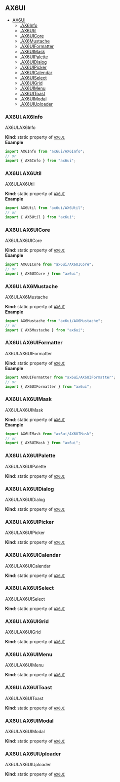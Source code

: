<a name="module_AX6UI"></a>

## AX6UI

* [AX6UI](#module_AX6UI)
    * [.AX6Info](#module_AX6UI.AX6Info)
    * [.AX6Util](#module_AX6UI.AX6Util)
    * [.AX6UICore](#module_AX6UI.AX6UICore)
    * [.AX6Mustache](#module_AX6UI.AX6Mustache)
    * [.AX6UIFormatter](#module_AX6UI.AX6UIFormatter)
    * [.AX6UIMask](#module_AX6UI.AX6UIMask)
    * [.AX6UIPalette](#module_AX6UI.AX6UIPalette)
    * [.AX6UIDialog](#module_AX6UI.AX6UIDialog)
    * [.AX6UIPicker](#module_AX6UI.AX6UIPicker)
    * [.AX6UICalendar](#module_AX6UI.AX6UICalendar)
    * [.AX6UISelect](#module_AX6UI.AX6UISelect)
    * [.AX6UIGrid](#module_AX6UI.AX6UIGrid)
    * [.AX6UIMenu](#module_AX6UI.AX6UIMenu)
    * [.AX6UIToast](#module_AX6UI.AX6UIToast)
    * [.AX6UIModal](#module_AX6UI.AX6UIModal)
    * [.AX6UIUploader](#module_AX6UI.AX6UIUploader)

<a name="module_AX6UI.AX6Info"></a>

### AX6UI.AX6Info
AX6UI.AX6Info

**Kind**: static property of <code>[AX6UI](#module_AX6UI)</code>  
**Example**  
```js
import AX6Info from "ax6ui/AX6Info";
// or
import { AX6Info } from "ax6ui";
```
<a name="module_AX6UI.AX6Util"></a>

### AX6UI.AX6Util
AX6UI.AX6Util

**Kind**: static property of <code>[AX6UI](#module_AX6UI)</code>  
**Example**  
```js
import AX6Util from "ax6ui/AX6Util";
// or
import { AX6Util } from "ax6ui";
```
<a name="module_AX6UI.AX6UICore"></a>

### AX6UI.AX6UICore
AX6UI.AX6UICore

**Kind**: static property of <code>[AX6UI](#module_AX6UI)</code>  
**Example**  
```js
import AX6UICore from "ax6ui/AX6UICore";
// or
import { AX6UICore } from "ax6ui";
```
<a name="module_AX6UI.AX6Mustache"></a>

### AX6UI.AX6Mustache
AX6UI.AX6Mustache

**Kind**: static property of <code>[AX6UI](#module_AX6UI)</code>  
**Example**  
```js
import AX6Mustache from "ax6ui/AX6Mustache";
// or
import { AX6Mustache } from "ax6ui";
```
<a name="module_AX6UI.AX6UIFormatter"></a>

### AX6UI.AX6UIFormatter
AX6UI.AX6UIFormatter

**Kind**: static property of <code>[AX6UI](#module_AX6UI)</code>  
**Example**  
```js
import AX6UIFormatter from "ax6ui/AX6UIFormatter";
// or
import { AX6UIFormatter } from "ax6ui";
```
<a name="module_AX6UI.AX6UIMask"></a>

### AX6UI.AX6UIMask
AX6UI.AX6UIMask

**Kind**: static property of <code>[AX6UI](#module_AX6UI)</code>  
**Example**  
```js
import AX6UIMask from "ax6ui/AX6UIMask";
// or
import { AX6UIMask } from "ax6ui";
```
<a name="module_AX6UI.AX6UIPalette"></a>

### AX6UI.AX6UIPalette
AX6UI.AX6UIPalette

**Kind**: static property of <code>[AX6UI](#module_AX6UI)</code>  
<a name="module_AX6UI.AX6UIDialog"></a>

### AX6UI.AX6UIDialog
AX6UI.AX6UIDialog

**Kind**: static property of <code>[AX6UI](#module_AX6UI)</code>  
<a name="module_AX6UI.AX6UIPicker"></a>

### AX6UI.AX6UIPicker
AX6UI.AX6UIPicker

**Kind**: static property of <code>[AX6UI](#module_AX6UI)</code>  
<a name="module_AX6UI.AX6UICalendar"></a>

### AX6UI.AX6UICalendar
AX6UI.AX6UICalendar

**Kind**: static property of <code>[AX6UI](#module_AX6UI)</code>  
<a name="module_AX6UI.AX6UISelect"></a>

### AX6UI.AX6UISelect
AX6UI.AX6UISelect

**Kind**: static property of <code>[AX6UI](#module_AX6UI)</code>  
<a name="module_AX6UI.AX6UIGrid"></a>

### AX6UI.AX6UIGrid
AX6UI.AX6UIGrid

**Kind**: static property of <code>[AX6UI](#module_AX6UI)</code>  
<a name="module_AX6UI.AX6UIMenu"></a>

### AX6UI.AX6UIMenu
AX6UI.AX6UIMenu

**Kind**: static property of <code>[AX6UI](#module_AX6UI)</code>  
<a name="module_AX6UI.AX6UIToast"></a>

### AX6UI.AX6UIToast
AX6UI.AX6UIToast

**Kind**: static property of <code>[AX6UI](#module_AX6UI)</code>  
<a name="module_AX6UI.AX6UIModal"></a>

### AX6UI.AX6UIModal
AX6UI.AX6UIModal

**Kind**: static property of <code>[AX6UI](#module_AX6UI)</code>  
<a name="module_AX6UI.AX6UIUploader"></a>

### AX6UI.AX6UIUploader
AX6UI.AX6UIUploader

**Kind**: static property of <code>[AX6UI](#module_AX6UI)</code>  
